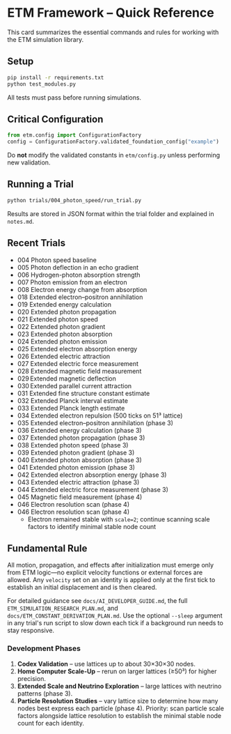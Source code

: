 # ETM Framework – Quick Reference

This card summarizes the essential commands and rules for working with the ETM simulation library.

## Setup
```bash
pip install -r requirements.txt
python test_modules.py
```
All tests must pass before running simulations.

## Critical Configuration
```python
from etm.config import ConfigurationFactory
config = ConfigurationFactory.validated_foundation_config("example")
```
Do **not** modify the validated constants in `etm/config.py` unless performing new validation.

## Running a Trial
```bash
python trials/004_photon_speed/run_trial.py
```
Results are stored in JSON format within the trial folder and explained in `notes.md`.

## Recent Trials
- 004 Photon speed baseline
- 005 Photon deflection in an echo gradient
- 006 Hydrogen-photon absorption strength
- 007 Photon emission from an electron
- 008 Electron energy change from absorption
- 018 Extended electron–positron annihilation
- 019 Extended energy calculation
- 020 Extended photon propagation
- 021 Extended photon speed
- 022 Extended photon gradient
- 023 Extended photon absorption
- 024 Extended photon emission
- 025 Extended electron absorption energy
- 026 Extended electric attraction
- 027 Extended electric force measurement
- 028 Extended magnetic field measurement
- 029 Extended magnetic deflection
- 030 Extended parallel current attraction
- 031 Extended fine structure constant estimate
- 032 Extended Planck interval estimate
- 033 Extended Planck length estimate
- 034 Extended electron repulsion (500 ticks on 51³ lattice)
- 035 Extended electron–positron annihilation (phase 3)
- 036 Extended energy calculation (phase 3)
- 037 Extended photon propagation (phase 3)
- 038 Extended photon speed (phase 3)
- 039 Extended photon gradient (phase 3)
- 040 Extended photon absorption (phase 3)
- 041 Extended photon emission (phase 3)
- 042 Extended electron absorption energy (phase 3)
- 043 Extended electric attraction (phase 3)
- 044 Extended electric force measurement (phase 3)
- 045 Magnetic field measurement (phase 4)
- 046 Electron resolution scan (phase 4)
- 046 Electron resolution scan (phase 4)
  - Electron remained stable with `scale=2`; continue scanning scale factors to identify minimal stable node count
## Fundamental Rule
All motion, propagation, and effects after initialization must emerge only from ETM logic—no explicit velocity functions or external forces are allowed. Any `velocity` set on an identity is applied only at the first tick to establish an initial displacement and is then cleared.

For detailed guidance see `docs/AI_DEVELOPER_GUIDE.md`, the full `ETM_SIMULATION_RESEARCH_PLAN.md`, and `docs/ETM_CONSTANT_DERIVATION_PLAN.md`.
Use the optional `--sleep` argument in any trial's run script to slow down each tick if a background run needs to stay responsive.

### Development Phases
1. **Codex Validation** – use lattices up to about 30×30×30 nodes.
2. **Home Computer Scale-Up** – rerun on larger lattices (≥50³) for higher precision.
3. **Extended Scale and Neutrino Exploration** – large lattices with neutrino patterns (phase 3).
4. **Particle Resolution Studies** – vary lattice size to determine how many nodes best express each particle (phase 4).
   Priority: scan particle scale factors alongside lattice resolution to establish the minimal stable node count for each identity.
